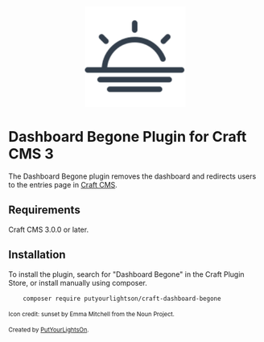 <p align="center"><img width="200" src="src/icon.svg"></p>

# Dashboard Begone Plugin for Craft CMS 3

The Dashboard Begone plugin removes the dashboard and redirects users to the entries page in  [Craft CMS](https://craftcms.com/).

## Requirements

Craft CMS 3.0.0 or later.

## Installation

To install the plugin, search for "Dashboard Begone" in the Craft Plugin Store, or install manually using composer.

        composer require putyourlightson/craft-dashboard-begone

<small>Icon credit: sunset by Emma Mitchell from the Noun Project.</small>

<small>Created by [PutYourLightsOn](https://www.putyourlightson.net/).</small>
